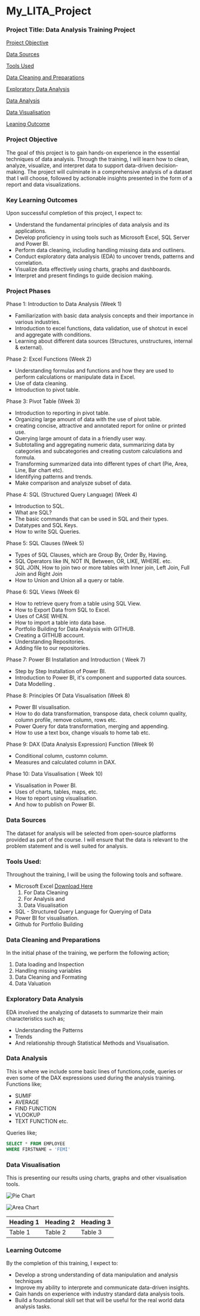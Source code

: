 # My_LITA_Project

### Project Title: Data Analysis Training Project

[Project Objective](#project-overview)

[Data Sources](#data-sources)

[Tools Used](#tools-used)

[Data Cleaning and Preparations](#data-cleaning-and-preparations)

[Exploratory Data Analysis](#exploratory-data-analysis)

[Data Analysis](#data-analysis)

[Data Visualisation](#data-analysis)

[Leaning Outcome](#learning-outcome)

### Project Objective
The goal of this project is to gain hands-on experience in the essential techniques of data analysis. Through the training, I will learn how to clean, analyze, visualize, and interpret data to support data-driven decision-making. The project will culminate in a comprehensive analysis of a dataset that I will choose, followed by actionable insights presented in the form of a report and data visualizations.

### Key Learning Outcomes
Upon successful completion of this project, I expect to:
- Understand the fundamental principles of data analysis and its applications.
- Develop proficiency in using tools such as Microsoft Excel, SQL Server and Power BI.
- Perform data cleaning, including handling missing data and outliners.
- Conduct exploratory data analysis (EDA) to uncover trends, patterns and correlation.
- Visualize data effectively using charts, graphs and dashboards.
- Interpret and present findings to guide decision making.

### Project Phases
Phase 1: Introduction to Data Analysis (Week 1)
- Familiarization with basic data analysis concepts and their importance in various industries.
- Introduction to excel functions, data validation, use of shotcut in excel and aggregate with conditions.
- Learning about different data sources (Structures, unstructures, internal & external).

Phase 2: Excel Functions (Week 2)
- Understanding formulas and functions and how they are used to perform calculations or manipulate data in Excel.
- Use of data cleaning.
- Introduction to pivot table.

Phase 3: Pivot Table (Week 3)
- Introduction to reporting in pivot table.
- Organizing large amount of data with the use of pivot table.
- creating concise, attractive and annotated report for online or printed use.
- Querying large amount of data in a friendly user way.
- Subtotalling and aggregating numeric data, summarizing data by categories and subcategories and creating custom calculations and formula.
- Transforming summarized data into different types of chart (Pie, Area, Line, Bar chart etc).
- Identifying patterns and trends.
- Make comparison and analysze subset of data.

Phase 4: SQL (Structured Query Language) (Week 4)
- Introduction to SQL.
- What are SQL?
- The basic commands that can be used in SQL and their types.
- Datatypes and SQL Keys.
- How to write SQL Queries.

Phase 5: SQL Clauses (Week 5)
- Types of SQL Clauses, which are Group By, Order By, Having.
- SQL Operators like IN, NOT IN, Between, OR, LIKE, WHERE. etc.
- SQL JOIN, How to join two or more tables with Inner join, Left Join, Full Join and Right Join
- How to Union and Union all a query or table.

Phase 6: SQL Views (Week 6)
- How to retrieve query from a table using SQL View.
- How to Export Data from SQL to Excel.
- Uses of CASE WHEN.
- How to import a table into data base.
- Portfolio Building for Data Analysis with GITHUB.
- Creating a GITHUB account.
- Understanding Repositories.
- Adding file to our repositories.

Phase 7: Power BI Installation and Introduction ( Week 7)
- Step by Step Installation of Power BI.
- Introduction to Power BI, it's component and supported data sources.
- Data Modelling .

Phase 8: Principles Of Data Visualisation (Week 8)
- Power BI visualisation.
- How to do data transformation, transpose data, check column quality, column profile, remove column, rows etc.
- Power Query for data transformation, merging and appending.
- How to use a text box, change visuals to home tab etc.

Phase 9: DAX (Data Analysis Expression) Function (Week 9)
- Conditional column, customn column.
- Measures and calculated column in DAX.

Phase 10: Data Visualisation ( Week 10)
- Visualisation in Power BI.
- Uses of charts, tables, maps, etc.
- How to report using visualisation.
- And how to publish on Power BI.

  
 
### Data Sources
The dataset for analysis will be selected from open-source platforms provided as part of the course. I will ensure that the data is relevant to the problem statement and is well suited for analysis.

### Tools Used:
Throughout the training, I will be using the following tools and software.

- Microsoft Excel [Download Here](https://www.microsoft.com)
    1. For Data Cleaning
    2. For Analysis and
    3. Data Visualisation
- SQL - Structured Query Language for Querying of Data
- Power BI for visualisation.
- Github for Portfolio Building

### Data Cleaning and Preparations
In the initial phase of the training, we perform the following action;
1. Data loading and Inspection
2. Handling missing variables
3. Data Cleaning and Formating
4. Data Valuation

### Exploratory Data Analysis
EDA involved the analyzing of datasets to summarize their main characteristics such as;
 - Understanding the Patterns
 - Trends
 - And relationship through Statistical Methods and Visualisation.

### Data Analysis
This is where we include some basic lines of functions,code, queries or even some of the DAX expressions used during the analysis training.
Functions like;
- SUMIF
- AVERAGE
- FIND FUNCTION
- VLOOKUP
- TEXT FUNCTION etc.

Queries like;
```SQL
SELECT * FROM EMPLOYEE
WHERE FIRSTNAME = 'FEMI'
```
### Data Visualisation
This is presenting our results using charts, graphs and other visualisation tools.

![Pie Chart](https://github.com/user-attachments/assets/dc9374d5-2813-41ed-81c2-58f6fc0d2883)


![Area Chart](https://github.com/user-attachments/assets/12824fd2-145d-41fb-b558-7cbea7f33cd9)



|Heading 1|Heading 2|Heading 3|
|---------|---------|---------|
|Table 1|Table 2|Table 3|

### Learning Outcome
By the completion of this training, I expect to:
- Develop a strong understanding of data manipulation and analysis techniques
- Improve my ability to interprete and communicate data-driven insights.
- Gain hands on experience with industry standard data analysis tools.
- Build a foundational skill set that will be useful for the real world data analysis tasks.
